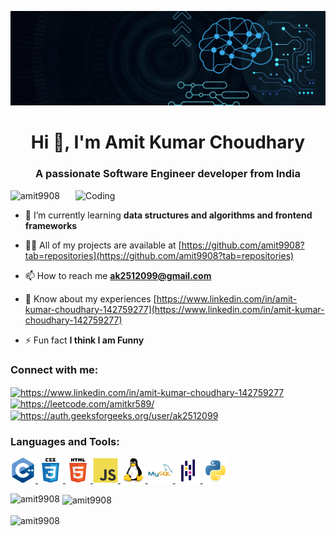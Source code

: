 ![logo](https://github.com/amit9908/amit9908/blob/main/Blue%20Geometric%20Technology%20LinkedIn%20Banner.png)
<h1 align="center">Hi 👋, I'm Amit Kumar Choudhary</h1>
<h3 align="center">A passionate Software Engineer developer from India</h3>

<img align="right" alt="Coding" width="400" src="https://media.tenor.com/rePDfDWO3XoAAAAd/hacking.gif">

<p align="left"> <img src="https://komarev.com/ghpvc/?username=amit9908&label=Profile%20views&color=0e75b6&style=flat" alt="amit9908" /> </p>

- 🌱 I’m currently learning **data structures and algorithms and frontend frameworks**

- 👨‍💻 All of my projects are available at [https://github.com/amit9908?tab=repositories](https://github.com/amit9908?tab=repositories)

- 📫 How to reach me **ak2512099@gmail.com**

- 📄 Know about my experiences [https://www.linkedin.com/in/amit-kumar-choudhary-142759277](https://www.linkedin.com/in/amit-kumar-choudhary-142759277)

- ⚡ Fun fact **I think I am Funny**

<h3 align="left">Connect with me:</h3>
<p align="left">
<a href="https://linkedin.com/in/https://www.linkedin.com/in/amit-kumar-choudhary-142759277" target="blank"><img align="center" src="https://raw.githubusercontent.com/rahuldkjain/github-profile-readme-generator/master/src/images/icons/Social/linked-in-alt.svg" alt="https://www.linkedin.com/in/amit-kumar-choudhary-142759277" height="30" width="40" /></a>
<a href="https://www.leetcode.com/https://leetcode.com/amitkr589/" target="blank"><img align="center" src="https://raw.githubusercontent.com/rahuldkjain/github-profile-readme-generator/master/src/images/icons/Social/leet-code.svg" alt="https://leetcode.com/amitkr589/" height="30" width="40" /></a>
<a href="https://auth.geeksforgeeks.org/user/https://auth.geeksforgeeks.org/user/ak2512099" target="blank"><img align="center" src="https://raw.githubusercontent.com/rahuldkjain/github-profile-readme-generator/master/src/images/icons/Social/geeks-for-geeks.svg" alt="https://auth.geeksforgeeks.org/user/ak2512099" height="30" width="40" /></a>
</p>

<h3 align="left">Languages and Tools:</h3>
<p align="left"> <a href="https://www.w3schools.com/cpp/" target="_blank" rel="noreferrer"> <img src="https://raw.githubusercontent.com/devicons/devicon/master/icons/cplusplus/cplusplus-original.svg" alt="cplusplus" width="40" height="40"/> </a> <a href="https://www.w3schools.com/css/" target="_blank" rel="noreferrer"> <img src="https://raw.githubusercontent.com/devicons/devicon/master/icons/css3/css3-original-wordmark.svg" alt="css3" width="40" height="40"/> </a> <a href="https://www.w3.org/html/" target="_blank" rel="noreferrer"> <img src="https://raw.githubusercontent.com/devicons/devicon/master/icons/html5/html5-original-wordmark.svg" alt="html5" width="40" height="40"/> </a> <a href="https://developer.mozilla.org/en-US/docs/Web/JavaScript" target="_blank" rel="noreferrer"> <img src="https://raw.githubusercontent.com/devicons/devicon/master/icons/javascript/javascript-original.svg" alt="javascript" width="40" height="40"/> </a> <a href="https://www.linux.org/" target="_blank" rel="noreferrer"> <img src="https://raw.githubusercontent.com/devicons/devicon/master/icons/linux/linux-original.svg" alt="linux" width="40" height="40"/> </a> <a href="https://www.mysql.com/" target="_blank" rel="noreferrer"> <img src="https://raw.githubusercontent.com/devicons/devicon/master/icons/mysql/mysql-original-wordmark.svg" alt="mysql" width="40" height="40"/> </a> <a href="https://pandas.pydata.org/" target="_blank" rel="noreferrer"> <img src="https://raw.githubusercontent.com/devicons/devicon/2ae2a900d2f041da66e950e4d48052658d850630/icons/pandas/pandas-original.svg" alt="pandas" width="40" height="40"/> </a> <a href="https://www.python.org" target="_blank" rel="noreferrer"> <img src="https://raw.githubusercontent.com/devicons/devicon/master/icons/python/python-original.svg" alt="python" width="40" height="40"/> </a> </p>

<p><img align="left" src="https://github-readme-stats.vercel.app/api/top-langs?username=amit9908&show_icons=true&locale=en&layout=compact" alt="amit9908" /></p>

<p>&nbsp;<img align="center" src="https://github-readme-stats.vercel.app/api?username=amit9908&show_icons=true&locale=en" alt="amit9908" /></p>

<p><img align="center" src="https://github-readme-streak-stats.herokuapp.com/?user=amit9908&" alt="amit9908" /></p>
